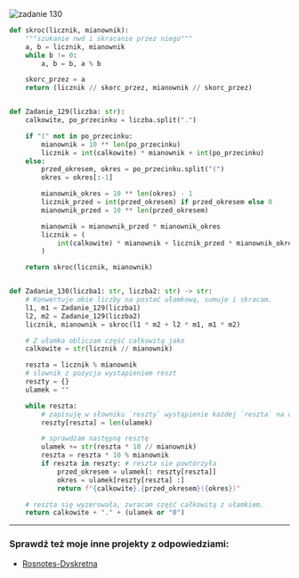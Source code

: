 <picture>
  <source srcset="../../srt/zbior_zadan/130.png" media="(prefers-color-scheme: light)">
  <source srcset="../../srt/zbior_zadan/black_130.png" media="(prefers-color-scheme: dark)">
  <img src="../../srt/zbior_zadan/black_130.png" alt="zadanie 130">
</picture>

```python
def skroc(licznik, mianownik):
    """szukanie nwd i skracanie przez niego"""
    a, b = licznik, mianownik
    while b != 0:
        a, b = b, a % b

    skorc_przez = a
    return (licznik // skorc_przez, mianownik // skorc_przez)


def Zadanie_129(liczba: str):
    calkowite, po_przecinku = liczba.split(".")

    if "(" not in po_przecinku:
        mianownik = 10 ** len(po_przecinku)
        licznik = int(calkowite) * mianownik + int(po_przecinku)
    else:
        przed_okresem, okres = po_przecinku.split("(")
        okres = okres[:-1]

        mianownik_okres = 10 ** len(okres) - 1
        licznik_przed = int(przed_okresem) if przed_okresem else 0
        mianownik_przed = 10 ** len(przed_okresem)

        mianownik = mianownik_przed * mianownik_okres
        licznik = (
            int(calkowite) * mianownik + licznik_przed * mianownik_okres + int(okres)
        )

    return skroc(licznik, mianownik)


def Zadanie_130(liczba1: str, liczba2: str) -> str:
    # Konwertuje obie liczby na postać ułamkową, sumuje i skracam.
    l1, m1 = Zadanie_129(liczba1)
    l2, m2 = Zadanie_129(liczba2)
    licznik, mianownik = skroc(l1 * m2 + l2 * m1, m1 * m2)

    # Z ułamka obliczam część całkowitą jako
    calkowite = str(licznik // mianownik)

    reszta = licznik % mianownik
    # slownik z pozycja wystapieniem reszt
    reszty = {}
    ulamek = ""

    while reszta:
        # zapisuję w słowniku `reszty` wystąpienie każdej `reszta` na określonej pozycji
        reszty[reszta] = len(ulamek)

        # sprawdzam następną resztę
        ulamek += str(reszta * 10 // mianownik)
        reszta = reszta * 10 % mianownik
        if reszta in reszty: # reszta sie powtórzyła
            przed_okresem = ulamek[: reszty[reszta]]
            okres = ulamek[reszty[reszta] :]
            return f"{calkowite}.{przed_okresem}({okres})"

    # reszta się wyzerowała, zwracam część całkowitą z ułamkiem.
    return calkowite + "." + (ulamek or "0")

```


---
### Sprawdź też moje inne projekty z odpowiedziami:
- [Rosnotes-Dyskretna](https://github.com/kamilGie/Rosnotes-Dyskretna)
